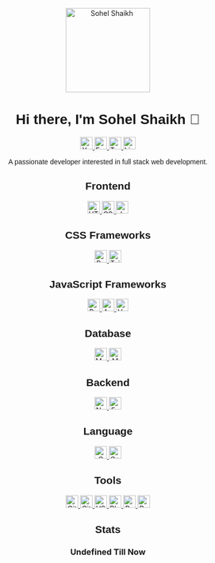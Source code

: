 <!-- Your header -->
<p align="center">
  <a href="https://your-image-url.com/your-image.png">
    <img src="https://your-image-url.com/your-image.png" alt="Sohel Shaikh" width="170">
  </a>
</p>

<!-- Your bio --> <!-- Default height value is 40 -->
<h1 align="center" style="font-family: Arial, sans-serif;">Hi there, I'm Sohel Shaikh 👋</h1>
<p align="center">
  <a href="YourWebsiteURL" style="pointer-events: none;">
    <img src="https://img.shields.io/badge/Website-YourWebsiteURL-1abc9c" alt="Your Website" width="auto" height="25">
  </a>
  <a href="https://sohel.techin@gmail.com">
    <img src="https://img.shields.io/badge/Email-D14836?logo=gmail&logoColor=white" alt="Email" width="auto" height="25">
  </a>
  <a href="TwitterLink">
    <img src="https://img.shields.io/badge/Twitter-1DA1F2?logo=twitter&logoColor=white" alt="Twitter" width="auto" height="25">
  </a>
  <a href="https://www.linkedin.com/in/sohel-shaikh-tech01/overlay/about-this-profile/?lipi=urn%3Ali%3Apage%3Ad_flagship3_profile_view_base%3BKcVk2PdJT12zUsOvwKVd6A%3D%3D">
    <img src="https://img.shields.io/badge/LinkedIn-0077B5?logo=linkedin&logoColor=white" alt="LinkedIn" width="auto" height="25">
  </a>
</p>

<p align="center" style="font-family: Arial, sans-serif;">A passionate developer interested in full stack web development.</p>

<!-- Frontend -->
<h2 align="center" style="font-family: Arial, sans-serif;">Frontend</h2>
<p align="center">
  <a href="#">
    <img src="https://img.shields.io/badge/HTML5-E34F26?logo=html5&logoColor=white" alt="HTML5" width="auto" height="25">
  </a>
  <a href="#">
    <img src="https://img.shields.io/badge/CSS3-1572B6?logo=css3&logoColor=white" alt="CSS3" width="auto" height="25">
  </a>
  <a href="#">
    <img src="https://img.shields.io/badge/JavaScript-F7DF1E?logo=javascript&logoColor=black" alt="JavaScript" width="auto" height="25">
  </a>
</p>

<!-- CSS Frameworks -->
<h2 align="center" style="font-family: Arial, sans-serif;">CSS Frameworks</h2>
<p align="center">
  <a href="#">
    <img src="https://img.shields.io/badge/Bootstrap-563D7C?logo=bootstrap&logoColor=white" alt="Bootstrap" width="auto" height="25">
  </a>
  <a href="#">
    <img src="https://img.shields.io/badge/Tailwind CSS-38B2AC?logo=tailwind-css&logoColor=white" alt="Tailwind CSS" width="auto" height="25">
  </a>
</p>

<!-- JavaScript Frameworks -->
<h2 align="center" style="font-family: Arial, sans-serif;">JavaScript Frameworks</h2>
<p align="center">
  <a href="#">
    <img src="https://img.shields.io/badge/React-61DAFB?logo=react&logoColor=black" alt="React" width="auto" height="25">
  </a>
  <a href="#">
    <img src="https://img.shields.io/badge/Angular-DD0031?logo=angular&logoColor=white" alt="Angular" width="auto" height="25">
  </a>
  <a href="#">
    <img src="https://img.shields.io/badge/Vue.js-4FC08D?logo=vue.js&logoColor=white" alt="Vue.js" width="auto" height="25">
  </a>
</p>

<!-- Database -->
<h2 align="center" style="font-family: Arial, sans-serif;">Database</h2>
<p align="center">
  <a href="#">
    <img src="https://img.shields.io/badge/MySQL-4479A1?logo=mysql&logoColor=white" alt="MySQL" width="auto" height="25">
  </a>
  <a href="#">
    <img src="https://img.shields.io/badge/MongoDB-47A248?logo=mongodb&logoColor=white" alt="MongoDB" width="auto" height="25">
  </a>
</p>

<!-- Backend -->
<h2 align="center" style="font-family: Arial, sans-serif;">Backend</h2>
<p align="center">
  <a href="#">
    <img src="https://img.shields.io/badge/Node.js-339933?logo=node.js&logoColor=white" alt="Node.js" width="auto" height="25">
  </a>
  <a href="#">
    <img src="https://img.shields.io/badge/Express.js-000000?logo=express&logoColor=white" alt="Express.js" width="auto" height="25">
  </a>
</p>

<!-- Language -->
<h2 align="center" style="font-family: Arial, sans-serif;">Language</h2>
<p align="center">
  <a href="#">
    <img src="https://img.shields.io/badge/C-00599C?logo=c&logoColor=white" alt="C" width="auto" height="25">
  </a>
  <a href="#">
    <img src="https://img.shields.io/badge/C++-00599C?logo=c%2B%2B&logoColor=white" alt="C++" width="auto" height="25">
  </a>
</p>

<!-- Tools -->
<h2 align="center" style="font-family: Arial, sans-serif;">Tools</h2>
<p align="center">
  <a href="#">
    <img src="https://img.shields.io/badge/Git-F05032?logo=git&logoColor=white" alt="Git" width="auto" height="25">
  </a>
  <a href="#">
    <img src="https://img.shields.io/badge/GitHub-181717?logo=github&logoColor=white" alt="GitHub" width="auto" height="25">
  </a>
  <a href="#">
    <img src="https://img.shields.io/badge/VS_Code-007ACC?logo=visual-studio-code&logoColor=white" alt="VS Code" width="auto" height="25">
  </a>
  <a href="#">
    <img src="https://img.shields.io/badge/Blogger-FF5722?logo=blogger&logoColor=white" alt="Blogger" width="auto" height="25">
  </a>
  <a href="#">
    <img src="https://img.shields.io/badge/Replit-667881?logo=replit&logoColor=white" alt="Replit" width="auto" height="25">
  </a>
  <a href="#">
    <img src="https://img.shields.io/badge/Reddit-FF4500?logo=reddit&logoColor=white" alt="Reddit" width="auto" height="25">
  </a>
</p>

<!-- Your stats -->
<h2 align="center" style="font-family: Arial, sans-serif;">Stats</h2>
<h3 align="center"> Undefined Till Now </h3>
<p align="center">

 

